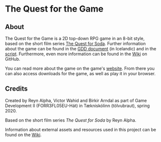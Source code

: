 # The Quest for the Game

## About

The Quest for the Game is a 2D top-down RPG game in an 8-bit style, based on the short film series [The Quest for Soda](https://www.youtube.com/watch?v=S-pICzLOyF8&list=PLRPhs_MpGPlg9gD7TQp-APjz5g2SNIPe7). Further information about the game can be found in the [GDD document](GDD.pdf) (in Icelandic) and in the [script](The%20Quest%20for%20the%20Game.pdf). Furthermore, even more information can be found in the [Wiki](https://github.com/haframjolk/the-quest-game/wiki) on GitHub.

You can read more about the game on the game's [website](https://haframjolk.github.io/the-quest-game). From there you can also access downloads for the game, as well as play it in your browser.

## Credits

Created by Reyn Alpha, Victor Wahid and Birkir Arndal as part of Game Development II (FORR3FL05EU-Hát) in Tækniskólinn (tölvubraut), spring 2020.

Based on the short film series *The Quest for Soda* by Reyn Alpha.

Information about external assets and resources used in this project can be found on the [Wiki](https://github.com/haframjolk/the-quest-game/wiki/Assets).
